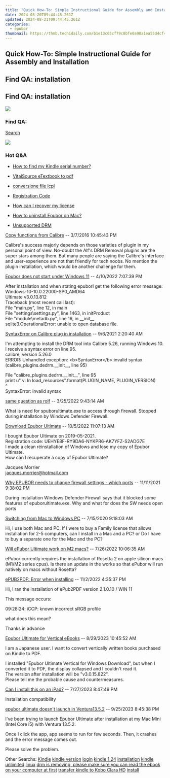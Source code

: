 ```yaml
---
title: "Quick How-To: Simple Instructional Guide for Assembly and Installation"
date: 2024-08-20T09:44:45.261Z
updated: 2024-08-21T09:44:45.261Z
categories:
  - epubor
thumbnail: https://thmb.techidaily.com/b1e13c65cf79c8bfe0a90a1ea55d4cf4b25b6f465fd497be9c6686a8f2877ff5.jpg
---
```


## Quick How-To: Simple Instructional Guide for Assembly and Installation

## Find QA: installation



## Find QA: installation

<!-- affiliate ads begin -->
<a href="https://store.absolute.com/order/checkout.php?PRODS=4601998&QTY=1&AFFILIATE=108875&CART=1"><img src="https://secure.avangate.com/images/merchant/ef70e26a0b5da778eda3f48014d087cd/728x90_larger-shield.jpg" border="0"></a>
<!-- affiliate ads end -->
### Find QA:

[Search](http://www.epubor.com/Search.aspx?SystemID=46 "Find QA") 

<!-- affiliate ads begin -->
<a href="https://store.iobit.com/order/checkout.php?PRODS=4596923&QTY=1&AFFILIATE=108875&CART=1"><img src="https://secure.avangate.com/images/merchant/184260348236f9554fe9375772ff966e/ascscan_468X60.png" border="0"></a>
<!-- affiliate ads end -->
### Hot Q&A

* [How to find my Kindle serial number?](https://tools.techidaily.com/epubor/products/)
* [VitalSource eTextbook to pdf](https://tools.techidaily.com/epubor/products/)
* [conversione file lcpl](https://tools.techidaily.com/epubor/products/)
* [Registration Code](https://tools.techidaily.com/epubor/products/)

* [How can I recover my license](https://tools.techidaily.com/epubor/products/)
* [How to uninstall Epubor on Mac?](https://tools.techidaily.com/epubor/products/)
* [Unsupported DRM](https://tools.techidaily.com/epubor/products/)

[Copy functions from Calibre](https://tools.techidaily.com/epubor/products/) \-- 3/7/2016 10:45:43 PM 

Calibre's success majorly depends on those varieties of plugin in my personal point of view. No-doubt the Alf's DRM Removal plugins are the super stars among them. But many people are saying the Calibre's interface and user-experience are not that friendly for tech noobs. No mention the plugin installation, which would be another challenge for them.

[Epubor does not start under Windows 11](https://tools.techidaily.com/epubor/products/) \-- 4/10/2022 7:07:39 PM 

After installation and when stating epuborI get the following error message:  
 Windows-10-10.0.22000-SP0\_AMD64  
 Ultimate v3.0.13.812  
 Traceback (most recent call last):  
 File "main.py", line 12, in main  
 File "settings\\settings.py", line 1463, in initProduct  
 File "module\\metadb.py", line 16, in \_\_init\_\_  
 sqlite3.OperationalError: unable to open database file.  

[SyntaxError on Calibre plug in installation](https://tools.techidaily.com/epubor/products/) \-- 9/6/2021 2:20:40 AM 

I'm attempting to install the DRM tool into Calibre 5.26, running Windows 10\. I receive a syntax error on line 95.  
 calibre, version 5.26.0  
 ERROR: Unhandled exception: &lt;b&gt;SyntaxError&lt;/b&gt;:invalid syntax (calibre\_plugins.dedrm.\_\_init\_\_, line 95)

  
 File "calibre\_plugins.dedrm.\_\_init\_\_", line 95  
 print u" v: In load\_resources".format(PLUGIN\_NAME, PLUGIN\_VERSION)  
 ^  
 SyntaxError: invalid syntax

[same question as rolf](https://tools.techidaily.com/epubor/products/) \-- 3/25/2022 9:43:14 AM 

What is need for spuborultimate.exe to access through firewall. Stopped during installation by Windows Defender Firewall.

[Download Epubor Ultimate](https://tools.techidaily.com/epubor/ultimate/) \-- 10/5/2022 11:07:13 AM 

I bought Epubor Ultimate on 2019-05-2021.  
 Registration code: UEHYE8F-RY9DA6-NYKPR6-AK7YFZ-S2ADG7E  
 I made a clean réinstallation of Windows and lose my copy of Epubor Ultimate.  
 How can I recuperate a copy of Epubor Ultimate?

 Jacques Morrier  
 jacques.morrier@hotmail.com  

[Why EPUBOR needs to change firewall settings - which ports](https://tools.techidaily.com/epubor/products/) \-- 11/11/2021 9:38:02 PM 

During installation Windows Defender Firewall says that it blocked some features of epuborultimate.exe. Why and what for does the SW needs open ports

[Switching from Mac to Windows PC](https://tools.techidaily.com/epubor/products/) \-- 7/15/2020 9:18:03 AM 

Hi, I use both Mac and PC. If I were to buy a Family license that allows installation for 2-5 computers, can I install in a Mac and a PC? or Do I have to buy a separate one for the Mac and the PC?

[Will ePubor Ultimate work on M2 macs?](https://tools.techidaily.com/epubor/ultimate/) \-- 7/26/2022 10:06:35 AM 

ePubor currently requires the installation of Rosetta 2 on apple silicon macs (M1/M2 series cpus). Is there an update in the works so that ePubor will run natively on macs without Rosetta?

[ePUB2PDF: Error when installing](https://tools.techidaily.com/epubor/products/) \-- 11/2/2022 4:35:37 PM 

Hi, I ran the installation of ePub2PDF version 2.1.0.10 / WIN 11

 This message occurs:

 09:28:24: iCCP: known incorrect sRGB profile

 what does this mean?

 Thanks in advance

[Epubor Ultimate for Vertical eBooks](https://tools.techidaily.com/epubor/ultimate/) \-- 8/29/2023 10:45:52 AM 

I am a Japanese user. I want to convert vertically written books purchased on Kindle to PDF.

 I installed "Epubor Ultimate Vertical for Windows Download", but when I converted it to PDF, the display collapsed and I couldn't read it.  
 The version after installation will be "v3.0.15.822".  
 Please tell me the probable cause and countermeasures.

[Can I install this on an iPad?](https://tools.techidaily.com/epubor/products/) \-- 7/27/2023 8:47:49 PM 

Installation compatibility 

[epubor ultimate doesn't launch in Ventura13.5.2](https://tools.techidaily.com/epubor/ultimate/) \-- 9/25/2023 8:45:38 PM 

I've been trying to launch Epubor Ultimate after installation at my Mac Mini (Intel Core i5) with Ventura 13.5.2.

 Once I click the app, app seems to run for few seconds. Then, it crashes and the error message comes out.

 Please solve the problem.

 Other Searchs: [Kindle](https://tools.techidaily.com/epubor/products/) [kindle version](https://tools.techidaily.com/epubor/products/) [login](https://tools.techidaily.com/epubor/products/) [kindle 1.24](https://tools.techidaily.com/epubor/products/) [installation](https://tools.techidaily.com/epubor/products/) [kindle unlimited](https://tools.techidaily.com/epubor/products/) [linux](https://tools.techidaily.com/epubor/products/) [drm is removing, please make sure you can read the ebook on your computer at first](https://tools.techidaily.com/epubor/products/) [transfer kindle to Kobo Clara HD](https://tools.techidaily.com/epubor/transfer/) [install](https://tools.techidaily.com/epubor/products/)

<ins class="adsbygoogle"
     style="display:block"
     data-ad-format="autorelaxed"
     data-ad-client="ca-pub-7571918770474297"
     data-ad-slot="1223367746"></ins>



<ins class="adsbygoogle"
     style="display:block"
     data-ad-client="ca-pub-7571918770474297"
     data-ad-slot="8358498916"
     data-ad-format="auto"
     data-full-width-responsive="true"></ins>

